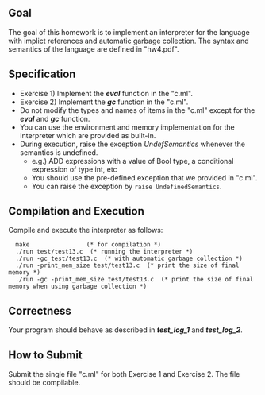 ## Goal
The goal of this homework is to implement an interpreter for the language with implict references and automatic garbage collection.
The syntax and semantics of the language are defined in "hw4.pdf".

## Specification
- Exercise 1) Implement the ***eval*** function in the "c.ml".
- Exercise 2) Implement the ***gc*** function in the "c.ml".
- Do not modify the types and names of items in the "c.ml" except for the ***eval*** and ***gc*** function.
- You can use the environment and memory implementation for the interpreter which are provided as built-in.
- During execution, raise the exception *UndefSemantics* whenever the semantics is undefined.
  - e.g.) ADD expressions with a value of Bool type, a conditional expression of type int, etc 
  - You should use the pre-defined exception that we provided in "c.ml".
  - You can raise the exception by ```raise UndefinedSemantics```.

## Compilation and Execution
Compile and execute the interpreter as follows:
```
  make                (* for compilation *)
  ./run test/test13.c  (* running the interpreter *)
  ./run -gc test/test13.c  (* with automatic garbage collection *)
  ./run -print_mem_size test/test13.c  (* print the size of final memory *)
  ./run -gc -print_mem_size test/test13.c  (* print the size of final memory when using garbage collection *)
```

## Correctness 
Your program should behave as described in ***test_log_1*** and ***test_log_2***. 

## How to Submit
Submit the single file "c.ml" for both Exercise 1 and Exercise 2. The file should be compilable. 
